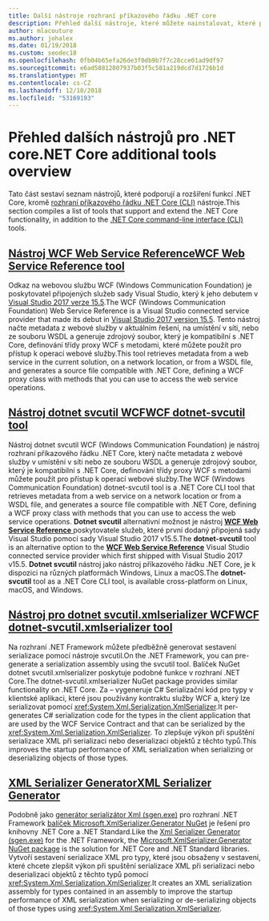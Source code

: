 ```yaml
---
title: Další nástroje rozhraní příkazového řádku .NET core
description: Přehled další nástroje, které můžete nainstalovat, které podporují a rozšíření funkcí .NET Core.
author: mlacouture
ms.author: johalex
ms.date: 01/19/2018
ms.custom: seodec18
ms.openlocfilehash: 0fb04b65efa26de3f0db9b7f7c28cce01ad9df97
ms.sourcegitcommit: e6ad58812807937b03f5c581a219dcd7d1726b1d
ms.translationtype: MT
ms.contentlocale: cs-CZ
ms.lasthandoff: 12/10/2018
ms.locfileid: "53169193"
---
```

# <a name="net-core-additional-tools-overview"></a><span data-ttu-id="2bda4-103">Přehled dalších nástrojů pro .NET core</span><span class="sxs-lookup"><span data-stu-id="2bda4-103">.NET Core additional tools overview</span></span>

<span data-ttu-id="2bda4-104">Tato část sestaví seznam nástrojů, které podporují a rozšíření funkcí .NET Core, kromě [rozhraní příkazového řádku .NET Core (CLI)](../tools/index.md) nástroje.</span><span class="sxs-lookup"><span data-stu-id="2bda4-104">This section compiles a list of tools that support and extend the .NET Core functionality, in addition to the [.NET Core command-line interface (CLI)](../tools/index.md) tools.</span></span>

## <a name="wcf-web-service-reference-toolwcf-web-service-reference-guidemd"></a>[<span data-ttu-id="2bda4-105">Nástroj WCF Web Service Reference</span><span class="sxs-lookup"><span data-stu-id="2bda4-105">WCF Web Service Reference tool</span></span>](wcf-web-service-reference-guide.md)

<span data-ttu-id="2bda4-106">Odkaz na webovou službu WCF (Windows Communication Foundation) je poskytovatel připojených služeb sady Visual Studio, který k jeho debutem v [Visual Studio 2017 verze 15.5](/visualstudio/releasenotes/vs2017-relnotes-v15.5#WCFTools).</span><span class="sxs-lookup"><span data-stu-id="2bda4-106">The WCF (Windows Communication Foundation) Web Service Reference is a Visual Studio connected service provider that made its debut in [Visual Studio 2017 version 15.5](/visualstudio/releasenotes/vs2017-relnotes-v15.5#WCFTools).</span></span> <span data-ttu-id="2bda4-107">Tento nástroj načte metadata z webové služby v aktuálním řešení, na umístění v síti, nebo ze souboru WSDL a generuje zdrojový soubor, který je kompatibilní s .NET Core, definování třídy proxy WCF s metodami, které můžete použít pro přístup k operací webové služby.</span><span class="sxs-lookup"><span data-stu-id="2bda4-107">This tool retrieves metadata from a web service in the current solution, on a network location, or from a WSDL file, and generates a source file compatible with .NET Core, defining a WCF proxy class with methods that you can use to access the web service operations.</span></span>

## <a name="wcf-dotnet-svcutil-tooldotnet-svcutil-guidemd"></a>[<span data-ttu-id="2bda4-108">Nástroj dotnet svcutil WCF</span><span class="sxs-lookup"><span data-stu-id="2bda4-108">WCF dotnet-svcutil tool</span></span>](dotnet-svcutil-guide.md)

<span data-ttu-id="2bda4-109">Nástroj dotnet svcutil WCF (Windows Communication Foundation) je nástroj rozhraní příkazového řádku .NET Core, který načte metadata z webové služby v umístění v síti nebo ze souboru WSDL a generuje zdrojový soubor, který je kompatibilní s .NET Core, definování třídy proxy WCF s metodami můžete použít pro přístup k operací webové služby.</span><span class="sxs-lookup"><span data-stu-id="2bda4-109">The WCF (Windows Communication Foundation) dotnet-svcutil tool is a .NET Core CLI tool that retrieves metadata from a web service on a network location or from a WSDL file, and generates a source file compatible with .NET Core, defining a WCF proxy class with methods that you can use to access the web service operations.</span></span> <span data-ttu-id="2bda4-110">**Dotnet svcutil** alternativní možnost je nástroj [ **WCF Web Service Reference** ](wcf-web-service-reference-guide.md) poskytovatele služeb, které první dodaný připojená sady Visual Studio pomocí sady Visual Studio 2017 v15.5.</span><span class="sxs-lookup"><span data-stu-id="2bda4-110">The **dotnet-svcutil** tool is an alternative option to the [**WCF Web Service Reference**](wcf-web-service-reference-guide.md) Visual Studio connected service provider which first shipped with Visual Studio 2017 v15.5.</span></span> <span data-ttu-id="2bda4-111">**Dotnet svcutil** nástroj jako nástroj příkazového řádku .NET Core, je k dispozici na různých platformách Windows, Linux a macOS.</span><span class="sxs-lookup"><span data-stu-id="2bda4-111">The **dotnet-svcutil** tool as a .NET Core CLI tool, is available cross-platform on Linux, macOS, and Windows.</span></span>

## <a name="wcf-dotnet-svcutilxmlserializer-tooldotnet-svcutilxmlserializer-guidemd"></a>[<span data-ttu-id="2bda4-112">Nástroj pro dotnet svcutil.xmlserializer WCF</span><span class="sxs-lookup"><span data-stu-id="2bda4-112">WCF dotnet-svcutil.xmlserializer tool</span></span>](dotnet-svcutil.xmlserializer-guide.md)

<span data-ttu-id="2bda4-113">Na rozhraní .NET Framework můžete předběžně generovat sestavení serializace pomocí nástroje svcutil.</span><span class="sxs-lookup"><span data-stu-id="2bda4-113">On the .NET Framework, you can pre-generate a serialization assembly using the svcutil tool.</span></span> <span data-ttu-id="2bda4-114">Balíček NuGet dotnet svcutil.xmlserializer poskytuje podobné funkce v rozhraní .NET Core.</span><span class="sxs-lookup"><span data-stu-id="2bda4-114">The dotnet-svcutil.xmlserializer NuGet package provides similar functionality on .NET Core.</span></span> <span data-ttu-id="2bda4-115">Za – vygeneruje C# Serializační kód pro typy v klientské aplikaci, které jsou používány kontraktu služby WCF a, který lze serializovat pomocí <xref:System.Xml.Serialization.XmlSerializer>.</span><span class="sxs-lookup"><span data-stu-id="2bda4-115">It per-generates C# serialization code for the types in the client application that are used by the WCF Service Contract and that can be serialized by the <xref:System.Xml.Serialization.XmlSerializer>.</span></span> <span data-ttu-id="2bda4-116">To zlepšuje výkon při spuštění serializace XML při serializaci nebo deserializaci objektů z těchto typů.</span><span class="sxs-lookup"><span data-stu-id="2bda4-116">This improves the startup performance of XML serialization when serializing or deserializing objects of those types.</span></span>

## <a name="xml-serializer-generatorxml-serializer-generatormd"></a>[<span data-ttu-id="2bda4-117">XML Serializer Generator</span><span class="sxs-lookup"><span data-stu-id="2bda4-117">XML Serializer Generator</span></span>](xml-serializer-generator.md)

<span data-ttu-id="2bda4-118">Podobně jako [generátor serializátor Xml (sgen.exe)](../../standard/serialization/xml-serializer-generator-tool-sgen-exe.md) pro rozhraní .NET Framework [balíček Microsoft.XmlSerializer.Generator NuGet](https://www.nuget.org/packages/Microsoft.XmlSerializer.Generator) je řešení pro knihovny .NET Core a .NET Standard.</span><span class="sxs-lookup"><span data-stu-id="2bda4-118">Like the [Xml Serializer Generator (sgen.exe)](../../standard/serialization/xml-serializer-generator-tool-sgen-exe.md) for the .NET Framework, the [Microsoft.XmlSerializer.Generator NuGet package](https://www.nuget.org/packages/Microsoft.XmlSerializer.Generator) is the solution for .NET Core and .NET Standard libraries.</span></span> <span data-ttu-id="2bda4-119">Vytvoří sestavení serializace XML pro typy, které jsou obsaženy v sestavení, které chcete zlepšit výkon při spuštění serializace XML při serializaci nebo deserializaci objektů z těchto typů pomocí <xref:System.Xml.Serialization.XmlSerializer>.</span><span class="sxs-lookup"><span data-stu-id="2bda4-119">It creates an XML serialization assembly for types contained in an assembly to improve the startup performance of XML serialization when serializing or de-serializing objects of those types using <xref:System.Xml.Serialization.XmlSerializer>.</span></span>